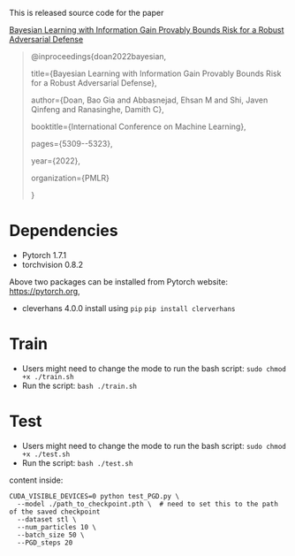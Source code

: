 This is released source code for the paper

[Bayesian Learning with Information Gain Provably Bounds Risk for a Robust Adversarial Defense](https://proceedings.mlr.press/v162/doan22a.html)

>@inproceedings{doan2022bayesian,
>
>  title={Bayesian Learning with Information Gain Provably Bounds Risk for a Robust Adversarial Defense},
>
>  author={Doan, Bao Gia and Abbasnejad, Ehsan M and Shi, Javen Qinfeng and Ranasinghe, Damith C},
>
>  booktitle={International Conference on Machine Learning},
>
>  pages={5309--5323},
>
>  year={2022},
>
>  organization={PMLR}
>
>}


# Dependencies

- Pytorch 1.7.1
- torchvision 0.8.2

Above two packages can be installed from Pytorch website: https://pytorch.org, 

- cleverhans 4.0.0
  install using `pip`
  `pip install clerverhans`

# Train 

- Users might need to change the mode to run the bash script:
  `sudo chmod +x ./train.sh`
- Run the script:
  `bash ./train.sh`



# Test

- Users might need to change the mode to run the bash script:
  `sudo chmod +x ./test.sh`
- Run the script:
  `bash ./test.sh`

content inside:
```
CUDA_VISIBLE_DEVICES=0 python test_PGD.py \
  --model ./path_to_checkpoint.pth \  # need to set this to the path of the saved checkpoint
  --dataset stl \
  --num_particles 10 \
  --batch_size 50 \
  --PGD_steps 20
```

